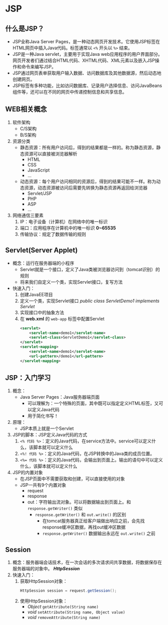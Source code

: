 # JSP

## 什么是JSP？

- JSP全称Java Server Pages，是一种动态网页开发技术。它使用JSP标签在HTML网页中插入Java代码。标签通常以 `<%` 开头以 `%>` 结束。
- JSP是一种Java servlet，主要用于实现Java web应用程序的用户界面部分。网页开发者们通过结合HTML代码、XHTML代码、XML元素以及嵌入JSP操作和命令来编写JSP。
- JSP通过网页表单获取用户输入数据、访问数据库及其他数据源，然后动态地创建网页。
- JSP标签有多种功能，比如访问数据库、记录用户选择信息、访问JavaBeans组件等，还可以在不同的网页中传递控制信息和共享信息。

## WEB相关概念

1. 软件架构
    - C/S架构
    - B/S架构
2. 资源分类
    - 静态资源：所有用户访问后，得到的结果都是一样的。称为静态资源，静态资源可以直接被浏览器解析
        - HTML
        - CSS
        - JavaScript
        - ...
    - 动态资源：每个用户访问相同的资源后，得到的结果可能不一样。称为动态资源，动态资源被访问后需要先转换为静态资源再返回给浏览器
        - Servlet/JSP
        - PHP
        - ASP
        - ...
3. 网络通信三要素
    1. IP：电子设备（计算机）在网络中的唯一标识
    2. 端口：应用程序在计算机中的唯一标识 **0~65535**
    3. 传输协议：规定了数据传输的规则

## Servlet(Server Applet)

- 概念：运行在服务器端的小程序
    - Servlet就是一个接口，定义了Java类被浏览器访问到（tomcat识别）的规则
    - 将来我们自定义一个类，实现Servlet接口，复写方法
- 快速入门：
    1. 创建JavaEE项目
    2. 定义一个类，实现Servlet接口 *public class ServletDemo1 implements Servlet*
    3. 实现接口中的抽象方法
    4. 在 **web.xml** 的 `web-app` 标签中配置Servlet
        ```xml
        <servlet>
            <servlet-name>demo1</servlet-name>
            <servlet-class>ServletDemo1</servlet-class>
        </servlet>
        <servlet-mapping>
            <servlet-name>demo1</servlet-name>
            <url-pattern>/demo1</url-pattern>
        </servlet-mapping>
        ```

## JSP：入门学习

1. 概念：
    - Java Server Pages：Java服务器端页面
        - 可以理解为：一个特殊的页面，其中既可以指定定义HTML标签，又可以定义Java代码
        - 用于简化书写！
2. 原理：
    - JSP本质上就是一个Servlet
3. JSP的脚本：JSP定义Java代码的方式
    1. `<% 代码 %>`：定义的Java代码，在service方法中。service可以定义什么，该脚本就可以定义什么
    2. `<%! 代码 %>`：定义的Java代码，在JSP转换中的Java类的成员位置。
    3. `<%= 代码 %>`：定义的Java代码，会输出到页面上。输出的语句中可以定义什么，该脚本就可以定义什么
4. JSP的内置对象
    - 在JSP页面中不需要获取和创建，可以直接使用的对象
    - JSP一共有9个内置对象
        - request
        - response
        - out：字符输出流对象。可以将数据输出到页面上。和 `response.getWriter()` 类似
            - `response.getWriter()` 和 `out.write()` 的区别
                - 在tomcat服务器真正给客户端做出响应之前，会先找response缓冲区数据，再找out缓冲区数据
                - `response.getWriter()` 数据输出永远在 `out.write()` 之前

## Session

1. 概念：服务器端会话技术，在一次会话的多次请求间共享数据，将数据保存在服务器端的对象中。 ***HttpSession***
2. 快速入门：
    1. 获取HttpSession对象：
        ```java
        HttpSession session = request.getSession();
        ```
    2. 使用HttpSession对象：
        - *Object* `getAttribute(String name)`
        - *void* `setAttribute(String name, Object value)`
        - *void* `removeAttribute(String name)`